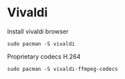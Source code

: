 # Vivaldi

Install vivaldi browser
```
sudo pacman -S vivaldi
```

Proprietary codecs 
H.264
```
sudo pacman -S vivaldi-ffmpeg-codecs
```
